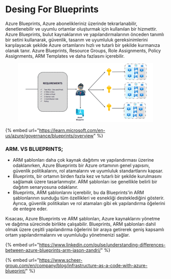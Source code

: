 # Desing For Blueprints

Azure Blueprints, Azure abonelikleriniz üzerinde tekrarlanabilir, denetlenebilir ve uyumlu ortamlar oluşturmak için kullanılan bir hizmettir. Azure Blueprints, bulut kaynaklarının ve yapılandırmalarının önceden tanımlı bir setini kullanarak, güvenlik, tasarım ve uyumluluk gereksinimlerini karşılayacak şekilde Azure ortamlarını hızlı ve tutarlı bir şekilde kurmanıza olanak tanır. Azure Blueprints, Resource Groups, Role Assignments, Policy Assignments, ARM Templates ve daha fazlasını içerebilir.

<figure><img src="../.gitbook/assets/image (237).png" alt=""><figcaption></figcaption></figure>

{% embed url="https://learn.microsoft.com/en-us/azure/governance/blueprints/overview" %}

### **ARM. VS BLUEPRINTS;**

* ARM şablonları daha çok kaynak dağıtımı ve yapılandırması üzerine odaklanırken, Azure Blueprints bir Azure ortamının genel yapısını, güvenlik politikalarını, rol atamalarını ve uyumluluk standartlarını kapsar.
* Blueprints, bir ortamın birden fazla kez ve tutarlı bir şekilde kurulmasını sağlamak üzere tasarlanmıştır. ARM şablonları ise genellikle belirli bir dağıtım senaryosuna odaklanır.
* Blueprints, ARM şablonlarını içerebilir, bu da Blueprints'in ARM şablonlarının sunduğu tüm özellikleri ve esnekliği desteklediğini gösterir. Ayrıca, güvenlik politikaları ve rol atamaları gibi ek yapılandırma öğelerini de entegre eder.

Kısacası, Azure Blueprints ve ARM şablonları, Azure kaynaklarını yönetme ve dağıtma sürecinde birlikte çalışabilir. Blueprints, ARM şablonları dahil olmak üzere çeşitli yapılandırma öğelerini bir araya getirerek geniş kapsamlı ortam yapılandırmalarını ve uyumluluğu yönetmenizi sağlar.



{% embed url="https://www.linkedin.com/pulse/understanding-differences-between-azure-blueprints-arm-jason-zandri/" %}

{% embed url="https://www.scheer-group.com/en/company/blog/infrastructure-as-a-code-with-azure-blueprint/" %}
